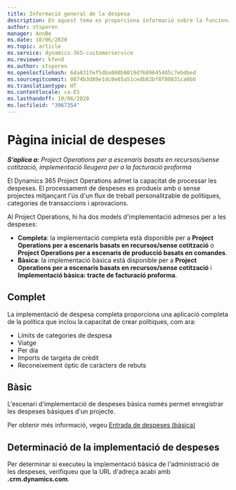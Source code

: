 ```yaml
---
title: Informació general de la despesa
description: En aquest tema es proporciona informació sobre la funcionalitat de despeses al Project Operations.
author: stsporen
manager: AnnBe
ms.date: 10/06/2020
ms.topic: article
ms.service: dynamics-365-customerservice
ms.reviewer: kfend
ms.author: stsporen
ms.openlocfilehash: 6da831fef5dba060b8019d7689645405c7ebdbed
ms.sourcegitcommit: 0874b3d89e1dc0e65a51cedb82bf8f80831ca0bb
ms.translationtype: HT
ms.contentlocale: ca-ES
ms.lasthandoff: 10/06/2020
ms.locfileid: "3967354"
---
```

# <a name="expense-home-page"></a>Pàgina inicial de despeses

_**S'aplica a:** Project Operations per a escenaris basats en recursos/sense cotització, implementació lleugera per a la facturació proforma_


El Dynamics 365 Project Operations admet la capacitat de processar les despeses. El processament de despeses es produeix amb o sense projectes mitjançant l'ús d'un flux de treball personalitzable de polítiques, categories de transaccions i aprovacions.

Al Project Operations, hi ha dos models d'implementació admesos per a les despeses: 

- **Completa**: la implementació completa està disponible per a **Project Operations per a escenaris basats en recursos/sense cotització** o **Project Operations per a escenaris de producció basats en comandes**.
- **Bàsica**: la implementació bàsica està disponible per a **Project Operations per a escenaris basats en recursos/sense cotització** i **Implementació bàsica: tracte de facturació proforma**.

## <a name="full"></a>Complet 
La implementació de despesa completa proporciona una aplicació completa de la política que inclou la capacitat de crear polítiques, com ara:

  - Límits de categories de despesa
  - Viatge
  - Per dia
  - Imports de targeta de crèdit
  - Reconeixement òptic de caràcters de rebuts

## <a name="basic"></a>Bàsic 
L'escenari d'implementació de despeses bàsica només permet enregistrar les despeses bàsiques d'un projecte. 

Per obtenir més informació, vegeu [Entrada de despeses (bàsica)](basic-expense.md)

## <a name="determine-your-expense-deployment"></a>Determinació de la implementació de despeses
Per determinar si executeu la implementació bàsica de l'administració de les despeses, verifiqueu que la URL d'adreça acabi amb **.crm.dynamics.com**. 
